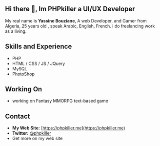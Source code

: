 ## Hi there 👋, Im PHPkiller a UI/UX Developer
My real name is **Yassine Bouziane**, A web Developer, and Gamer from Algeria, 25 years old , speak Arabic, English, French.
i do freelancing work as a living.

## Skills and Experience
- PHP
- HTML / CSS / JS / JQuery
- MySQL
- PhotoShop

## Working On
- working on Fantasy MMORPG text-based game 

## Contact
- **My Web Site:** [https://phpkiller.me](https://phpkiller.me)  
- **Twitter:** [@phpkiller](https://twitter.com/phpkiller)
- Get more on my web site
